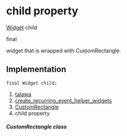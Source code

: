 
<div>

# child property

</div>


[Widget](https://api.flutter.dev/flutter/widgets/Widget-class.html)
child


final




widget that is wrapped with CustomRectangle.



## Implementation

``` language-dart
final Widget child;
```







1.  [talawa](../../index.html)
2.  [create_recurring_event_helper_widgets](../../widgets_create_recurring_event_helper_widgets/)
3.  [CustomRectangle](../../widgets_create_recurring_event_helper_widgets/CustomRectangle-class.html)
4.  child property

##### CustomRectangle class







